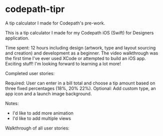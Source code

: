 # codepath-tipr
A tip calculator I made for Codepath's pre-work.

This is a tip calculator I made for my Codepath iOS (Swift) for Designers application.

Time spent: 12 hours including design (artwork, type and layout sourcing and creation) and development as a beginner. The video walkthrough was the first time I've ever used XCode or attempted to build an iOS app. Exciting stuff! I'm looking forward to learning a lot more!

Completed user stories:

 Required: User can enter in a bill total and choose a tip amount based on three fixed percentages (18%, 20% 22%).
 Optional: Add custom type, an app icon and a launch image background.

Notes:

- I'd like to add more animation
- I'd like to add multiple views

Walkthrough of all user stories: